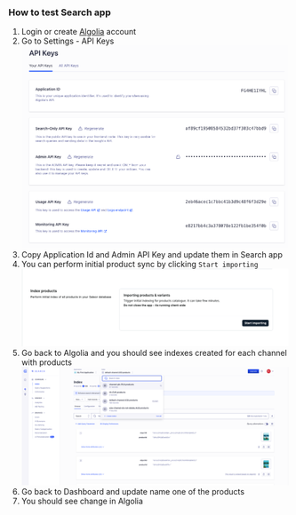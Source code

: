 ### How to test Search app

1. Login or create [Algolia](http://google.pl) account
2. Go to Settings - API Keys
   ![keys.png](./images/keys.png)
3. Copy Application Id and Admin API Key and update them in Search app
4. You can perform initial product sync by clicking `Start importing`
   ![start-sync](./images/start-sync.png)
5. Go back to Algolia and you should see indexes created for each channel with products
   ![algolia-result.png](./images/algolia-result.png)
6. Go back to Dashboard and update name one of the products
7. You should see change in Algolia
